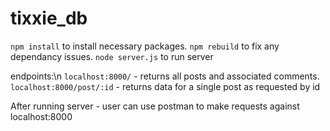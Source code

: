 # tixxie_db

```npm install``` to install necessary packages.
```npm rebuild``` to fix any dependancy issues.
```node server.js``` to run server


endpoints:\n
```localhost:8000/``` - returns all posts and associated comments.
```localhost:8000/post/:id``` - returns data for a single post as requested by id

After running server - user can use postman to make requests against localhost:8000
